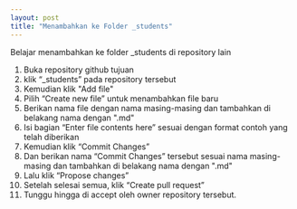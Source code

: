 ```yaml
---
layout: post 
title: "Menambahkan ke Folder _students"
---
```


Belajar menambahkan ke folder _students di repository lain

1. Buka repository github tujuan
2. klik “_students” pada repository tersebut
3. Kemudian klik "Add file"
4. Pilih “Create new file” untuk menambahkan file baru
5. Berikan nama file dengan nama masing-masing dan tambahkan di belakang nama dengan ".md"
6. Isi bagian “Enter file contents here” sesuai dengan format contoh yang telah diberikan
7. Kemudian klik “Commit Changes”
8. Dan berikan nama “Commit Changes” tersebut sesuai nama masing-masing dan tambahkan di belakang nama dengan ".md"
9. Lalu klik “Propose changes”
10. Setelah selesai semua, klik “Create pull request”
11. Tunggu hingga di accept oleh owner repository tersebut.